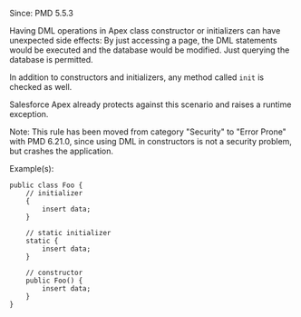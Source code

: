Since: PMD 5.5.3

Having DML operations in Apex class constructor or initializers can have unexpected side effects:
By just accessing a page, the DML statements would be executed and the database would be modified.
Just querying the database is permitted.

In addition to constructors and initializers, any method called `init` is checked as well.

Salesforce Apex already protects against this scenario and raises a runtime exception.

Note: This rule has been moved from category &quot;Security&quot; to &quot;Error Prone&quot; with PMD 6.21.0, since
using DML in constructors is not a security problem, but crashes the application.

Example(s):
```
public class Foo {
    // initializer
    {
        insert data;
    }

    // static initializer
    static {
        insert data;
    }

    // constructor
    public Foo() {
        insert data;
    }
}
```
